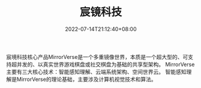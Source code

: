 ﻿---
weight: 
title: "宸镜科技"
description: "宸境科技核心产品MirrorVerse是一个多重镜像世界，本质是一个超大型的、可支持超并发的、以真实世界游戏棋盘或社交棋盘为基础的共享型架构。 MirrorVerse 主要有三大核心技术：智能感知理解、云端系统架构、空间世界云。 智能感知理解是MirrorVerse的理论基础，主要涉及计算机视觉技术和算法。"
date: 2022-07-14T21:12:40+08:00
lastmod: 2022-07-14T10:12:40+08:00
draft: false
authors: ["Cindy"]
featuredImage: "609.png"
link: "https://www.deepmirror.com.cn/"
tags: ["宸镜科技","制造商"]
categories: ["navigation"]
navigation: ["制造商"]
lightgallery: true
toc: true
pinned: false
recommend: false
recommend1: false
---
宸境科技核心产品MirrorVerse是一个多重镜像世界，本质是一个超大型的、可支持超并发的、以真实世界游戏棋盘或社交棋盘为基础的共享型架构。 MirrorVerse 主要有三大核心技术：智能感知理解、云端系统架构、空间世界云。 智能感知理解是MirrorVerse的理论基础，主要涉及计算机视觉技术和算法。
